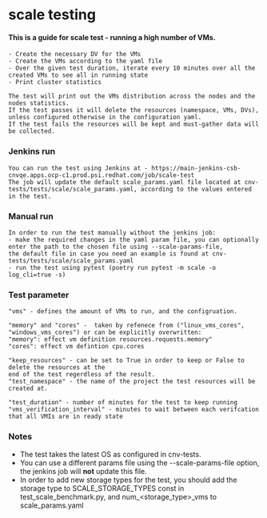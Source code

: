 # scale testing

#### This is a guide for scale test - running a high number of VMs.
    - Create the necessary DV for the VMs
    - Create the VMs according to the yaml file
    - Over the given test duration, iterate every 10 minutes over all the created VMs to see all in running state
    - Print cluster statistics

    The test will print out the VMs distribution across the nodes and the nodes statistics.
    If the test passes it will delete the resources (namespace, VMs, DVs), unless configured otherwise in the configuration yaml.
    If the test fails the resources will be kept and must-gather data will be collected.

### Jenkins run
    You can run the test using Jenkins at - https://main-jenkins-csb-cnvqe.apps.ocp-c1.prod.psi.redhat.com/job/scale-test
    The job will update the default scale_params.yaml file located at cnv-tests/tests/scale/scale_params.yaml, according to the values entered in the test.

### Manual run
    In order to run the test manually without the jenkins job:
    - make the required changes in the yaml param file, you can optionally enter the path to the chosen file using --scale-params-file,
    the default file in case you need an example is found at cnv-tests/tests/scale/scale_params.yaml
    - run the test using pytest (poetry run pytest -m scale -o log_cli=true -s)

### Test parameter
    "vms" - defines the amount of VMs to run, and the configruation.

    "memory" and "cores" -  taken by refenece from ("linux_vms_cores", "windows_vms_cores") or can be explicitly overwritten:
    "memory": effect vm definition resources.requests.memory"
    "cores": effect vm defintion cpu.cores

    "keep_resources" - can be set to True in order to keep or False to delete the resources at the
    end of the test regerdless of the result.
    "test_namespace" - the name of the project the test resources will be created at.

    "test_duration" - number of minutes for the test to keep running
    "vms_verification_interval" - minutes to wait between each verifcation that all VMIs are in ready state


### Notes
* The test takes the latest OS  as configured in cnv-tests.
* You can use a different params file using the --scale-params-file option, the jenkins job will **not** update this file.
* In order to add new storage types for the test, you should add the storage type to SCALE_STORAGE_TYPES const in test_scale_benchmark.py, and
  num_<storage_type>_vms to scale_params.yaml
